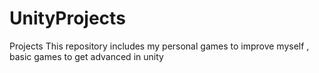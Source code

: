 # UnityProjects
 Projects
This repository includes my personal games to improve myself , basic games to get advanced in unity
